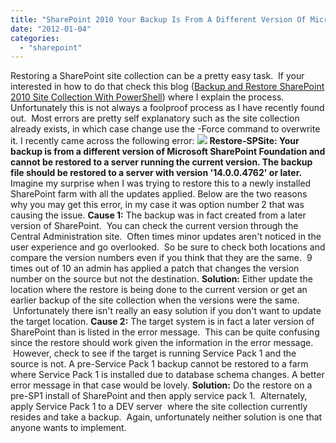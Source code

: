 ```yaml
---
title: "SharePoint 2010 Your Backup Is From A Different Version Of Microsoft SharePoint Foundation"
date: "2012-01-04"
categories: 
  - "sharepoint"
---
```


Restoring a SharePoint site collection can be a pretty easy task.  If your interested in how to do that check this blog ([Backup and Restore SharePoint 2010 Site Collection With PowerShell](https://bradleyschacht.com/backup-and-restore-sharepoint-2010-site-collection-with-powershell/)) where I explain the process. Unfortunately this is not always a foolproof process as I have recently found out.  Most errors are pretty self explanatory such as the site collection already exists, in which case change use the -Force command to overwrite it. I recently came across the following error: ![](https://images.bradleyschacht.com/wp-content/uploads/2012/01/RestoreVersionIncorrect.png) **Restore-SPSite: Your backup is from a different version of Microsoft SharePoint Foundation and cannot be restored to a server running the current version. The backup file should be restored to a server with version '14.0.0.4762' or later.** Imagine my surprise when I was trying to restore this to a newly installed SharePoint farm with all the updates applied. Below are the two reasons why you may get this error, in my case it was option number 2 that was causing the issue. **Cause 1:** The backup was in fact created from a later version of SharePoint.  You can check the current version through the Central Administration site.  Often times minor updates aren't noticed in the user experience and go overlooked.  So be sure to check both locations and compare the version numbers even if you think that they are the same.  9 times out of 10 an admin has applied a patch that changes the version number on the source but not the destination. **Solution:** Either update the location where the restore is being done to the current version or get an earlier backup of the site collection when the versions were the same.  Unfortunately there isn't really an easy solution if you don't want to update the target location. **Cause 2:** The target system is in fact a later version of SharePoint than is listed in the error message.  This can be quite confusing since the restore should work given the information in the error message.  However, check to see if the target is running Service Pack 1 and the source is not. A pre-Service Pack 1 backup cannot be restored to a farm where Service Pack 1 is installed due to database schema changes. A better error message in that case would be lovely. **Solution:** Do the restore on a pre-SP1 install of SharePoint and then apply service pack 1.  Alternately, apply Service Pack 1 to a DEV server  where the site collection currently resides and take a backup.  Again, unfortunately neither solution is one that anyone wants to implement.
